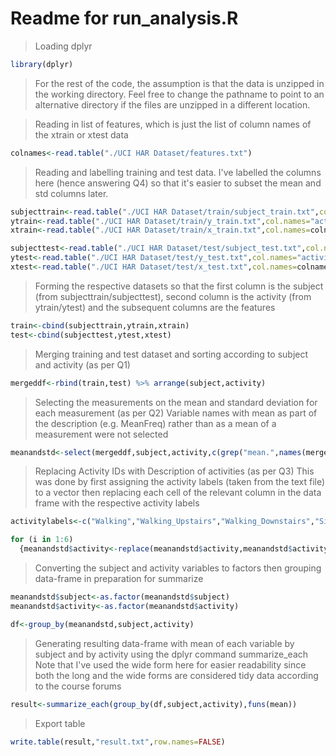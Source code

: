 # Readme for run_analysis.R

>Loading dplyr

```r
library(dplyr)
```


>For the rest of the code, the assumption is that the data is unzipped in the working directory.
>Feel free to change the pathname to point to an alternative directory if the files are unzipped in a different location.


>Reading in list of features, which is just the list of column names of the xtrain or xtest data

```r
colnames<-read.table("./UCI HAR Dataset/features.txt")
```

>Reading and labelling training and test data.  I've labelled the columns here (hence answering Q4) so that it's easier to subset the mean and std columns later.

```r
subjecttrain<-read.table("./UCI HAR Dataset/train/subject_train.txt",col.names="subject")
ytrain<-read.table("./UCI HAR Dataset/train/y_train.txt",col.names="activity")
xtrain<-read.table("./UCI HAR Dataset/train/x_train.txt",col.names=colnames[,2])
```

```r
subjecttest<-read.table("./UCI HAR Dataset/test/subject_test.txt",col.names="subject")
ytest<-read.table("./UCI HAR Dataset/test/y_test.txt",col.names="activity")
xtest<-read.table("./UCI HAR Dataset/test/x_test.txt",col.names=colnames[,2])
```

>Forming the respective datasets so that the first column is the subject (from subjecttrain/subjecttest), second column is the activity (from ytrain/ytest) 
>and the subsequent columns are the features

```r
train<-cbind(subjecttrain,ytrain,xtrain)
test<-cbind(subjecttest,ytest,xtest)
```

>Merging training and test dataset and sorting according to subject and activity (as per Q1)

```r
mergeddf<-rbind(train,test) %>% arrange(subject,activity)
```

>Selecting the measurements on the mean and standard deviation for each measurement (as per Q2)
>Variable names with mean as part of the description (e.g. MeanFreq) rather than as a mean of a measurement were not selected

```r
meanandstd<-select(mergeddf,subject,activity,c(grep("mean.",names(mergeddf),fixed=TRUE),grep("std",names(mergeddf))))
```

>Replacing Activity IDs with Description of activities (as per Q3)
>This was done by first assigning the activity labels (taken from the text file) to a vector
>then replacing each cell of the relevant column in the data frame with the respective activity labels

```r
activitylabels<-c("Walking","Walking_Upstairs","Walking_Downstairs","Sitting","Standing","Laying")

for (i in 1:6)
  {meanandstd$activity<-replace(meanandstd$activity,meanandstd$activity == i,activitylabels[i])}
```

>Converting the subject and activity variables to factors 
>then grouping data-frame in preparation for summarize

```r
meanandstd$subject<-as.factor(meanandstd$subject)
meanandstd$activity<-as.factor(meanandstd$activity)

df<-group_by(meanandstd,subject,activity)
```

>Generating resulting data-frame with mean of each variable by subject and by activity using the dplyr command summarize_each
>Note that I've used the wide form here for easier readability since both the long and the wide forms are considered tidy data according to the course forums

```r
result<-summarize_each(group_by(df,subject,activity),funs(mean))
```

>Export table

```r
write.table(result,"result.txt",row.names=FALSE)
```


